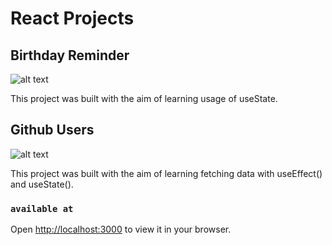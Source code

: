 # React Projects

## Birthday Reminder

![alt text](https://firebasestorage.googleapis.com/v0/b/birthday-react-6eca4.appspot.com/o/project_screen.jpg?alt=media&token=6a2be557-1f9d-4dfc-bd4c-63f9d6af148d)

This project was built with the aim of learning usage of useState.

## Github Users

![alt text](https://firebasestorage.googleapis.com/v0/b/birthday-react-6eca4.appspot.com/o/project2_screen.jpg?alt=media&token=455186e5-85aa-4b9a-a468-6efbca4ce11b)

This project was built with the aim of learning fetching data with useEffect() and useState().

### `available at`

Open [http://localhost:3000](http://localhost:3000) to view it in your browser.
